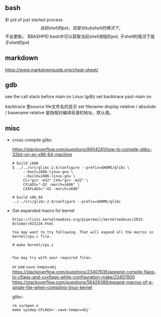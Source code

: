 ## bash
$! pid of just started process
$$ 当前shell的pid，但是对subshell的情况下，$$不会更新。
$BASHPID bash中可以获取当前shell进程的pid, 子shell的情况下是子shell的pid


## markdown
<https://www.markdownguide.org/cheat-sheet/>

## gdb
see the call stack before main on Linux
(gdb) set backtrace past-main on

backtrace 里source file文件名的显示
set filename-display relative / absolute / basename
relative 是指相对编译目录的地址，默认值。

## misc
* cross-compile glibc

    https://stackoverflow.com/questions/8004241/how-to-compile-glibc-32bit-on-an-x86-64-machine

    ```
    # build i686
    $ ../../src/glibc-2.6/configure --prefix=$HOME/glibc \
         --host=i686-linux-gnu \
         --build=i686-linux-gnu \
         CC="gcc -m32" CXX="g++ -m32" \
         CFLAGS="-O2 -march=i686" \
         CXXFLAGS="-O2 -march=i686"
    ```

    ```
    # build x86_64
    ../../src/glibc-2.6/configure --prefix=$HOME/glibc
    ```

* Get expanded macro for kernel

    ```
    https://lists.kernelnewbies.org/pipermail/kernelnewbies/2015-October/015234.html

    You may want to try following. That will expand all the macros in
    kernel/cpu.c file.

    # make kernel/cpu.i


    You may try with your required files.
    ```
    or use `save-temps=obj`
    https://stackoverflow.com/questions/23407635/append-compile-flags-to-cflags-and-cxxflags-while-configuration-make/23407800
    https://stackoverflow.com/questions/56429389/expand-macros-of-a-single-file-when-compiling-linux-kernel

    glibc:

    ```
    rm io/open.o
    make sysdep-CFLAGS='-save-temps=obj'
    ```
